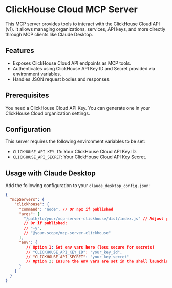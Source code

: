 # ClickHouse Cloud MCP Server

This MCP server provides tools to interact with the ClickHouse Cloud API (v1). It allows managing organizations, services, API keys, and more directly through MCP clients like Claude Desktop.

## Features

- Exposes ClickHouse Cloud API endpoints as MCP tools.
- Authenticates using ClickHouse API Key ID and Secret provided via environment variables.
- Handles JSON request bodies and responses.

## Prerequisites

You need a ClickHouse Cloud API Key. You can generate one in your ClickHouse Cloud organization settings.

## Configuration

This server requires the following environment variables to be set:

- `CLICKHOUSE_API_KEY_ID`: Your ClickHouse Cloud API Key ID.
- `CLICKHOUSE_API_SECRET`: Your ClickHouse Cloud API Key Secret.

## Usage with Claude Desktop

Add the following configuration to your `claude_desktop_config.json`:

```json
{
  "mcpServers": {
    "clickhouse": {
      "command": "node", // Or npx if published
      "args": [
        "/path/to/your/mcp-server-clickhouse/dist/index.js" // Adjust path
        // Or if published:
        // "-y",
        // "@your-scope/mcp-server-clickhouse"
      ],
      "env": {
         // Option 1: Set env vars here (less secure for secrets)
         // "CLICKHOUSE_API_KEY_ID": "your_key_id",
         // "CLICKHOUSE_API_SECRET": "your_key_secret"
         // Option 2: Ensure the env vars are set in the shell launching Claude Desktop
      }
    }
  }
}